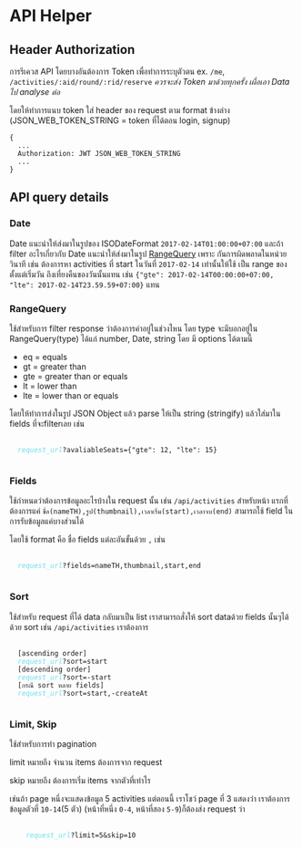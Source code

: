 # API Helper

## Header Authorization

การรีเควส API โดยบางอันต้องการ Token เพื่อทำการระบุตัวตน ex. `/me`, `/activities/:aid/round/:rid/reserve` *ควรจะส่ง Token มาด้วยทุกครั้ง เผื่อเอา Data ไป analyse ต่อ*

โดยให้ทำการแนบ token ใส่ header ของ request ตาม format ข้างล่าง 
(JSON_WEB_TOKEN_STRING = token ที่ได้ตอน login, signup)
```
{
  ...
  Authorization: JWT JSON_WEB_TOKEN_STRING
  ...
}
```

## API query details

### Date
Date แนะนำให้ส่งมาในรูปของ ISODateFormat `2017-02-14T01:00:00+07:00` และถ้า filter อะไรเกี่ยวกับ Date แนะนำให้ส่งมาในรูป [RangeQuery](./api-helper.md#rangequery)
เพราะ กันการผิดพลาดในหน่วยวินาที เช่น ต้องการหา activities ที่ start ในวันที่ `2017-02-14` เท่านั้นให้ใช้ เป็น range ของ ตั้งแต่เริ่มวัน ถึงเที่ยงคืนของวันนั้นแทน
เช่น `{"gte": 2017-02-14T00:00:00+07:00, "lte": 2017-02-14T23.59.59+07:00}` แทน

### RangeQuery

ใช้สำหรับการ filter response ว่าต้องการค่าอยู่ในช่วงไหน โดย type จะมีบอกอยู่ใน RangeQuery(type) ได้แก่ number, Date, string 
โดย มี options ได้ตามนี้
- eq  = equals
- gt  = greater than
- gte = greater than or equals
- lt  = lower than
- lte = lower than or equals

โดยให้ทำการส่งในรูป JSON Object แล้ว parse ให้เป็น string (stringify) แล้วใส่มาใน fields ที่จะfilterเลย เช่น
<pre>
  <code>
  <i style="color: #6cdfea">request_url</i>?avaliableSeats={"gte": 12, "lte": 15}
  </code>
</pre>

### Fields

ใช้กำหนดว่าต้องการข้อมูลอะไรบ้างใน request นั้น เช่น `/api/activities` สำหรับหน้า
แรกที่ต้องการแค่ `ชื่อ(nameTH),รูป(thumbnail),เวลาเริ่ม(start),เวลาจบ(end)` สามารถใช้ field ในการรับข้อมูลแค่บางส่วนได้

โดยใช้ format คือ ชื่อ fields แต่ละอันขั้นด้วย `,` เช่น
<pre>
  <code>
  <i style="color: #6cdfea">request_url</i>?fields=nameTH,thumbnail,start,end
  </code>
</pre>

### Sort

ใช้สำหรับ request ที่ได้ data กลับมาเป็น list เราสามารถสั่งให้ sort dataด้วย fields นั้นๆได้
ด้วย sort เช่น `/api/activities` เราต้องการ

<pre>
  <code>
  [ascending order]
  <i style="color: #6cdfea">request_url</i>?sort=start
  [descending order]
  <i style="color: #6cdfea">request_url</i>?sort=-start
  [กรณี sort หลาย fields]
  <i style="color: #6cdfea">request_url</i>?sort=start,-createAt
  </code>
</pre>

### Limit, Skip

ใช้สำหรับการทำ pagination

limit หมายถึง จำนวน items ต้องการจาก request

skip หมายถึง ต้องการเริ่ม items จากตัวที่เท่าไร

เช่นถ้า page หนึ่งจะแสดงข้อมูล 5 activities แต่ตอนนี้ เราโชว์ page ที่ 3 
แสดงว่า เราต้องการข้อมูลตัวที่ `10-14`(5 ตัว) (หน้าที่หนึ่ง `0-4`, หน้าที่สอง `5-9`)ก็ต้องส่ง request ว่า
<pre>
  <code>
    <i style="color: #6cdfea">request_url</i>?limit=5&skip=10
  </code>
</pre>
